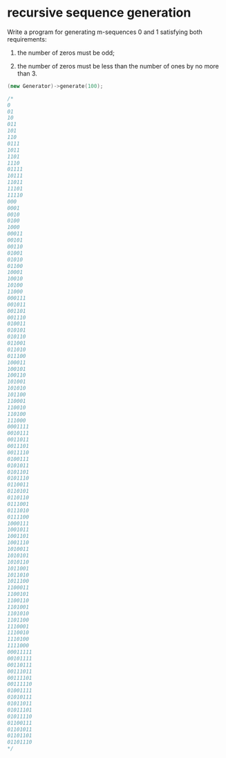 # recursive sequence generation
 
 Write a program for generating m-sequences 0 and 1 satisfying both requirements:

1) the number of zeros must be odd;

2) the number of zeros must be less than the number of ones by no more than 3.

```cpp
(new Generator)->generate(100);

/*
0
01
10
011
101
110
0111
1011
1101
1110
01111
10111
11011
11101
11110
000
0001
0010
0100
1000
00011
00101
00110
01001
01010
01100
10001
10010
10100
11000
000111
001011
001101
001110
010011
010101
010110
011001
011010
011100
100011
100101
100110
101001
101010
101100
110001
110010
110100
111000
0001111
0010111
0011011
0011101
0011110
0100111
0101011
0101101
0101110
0110011
0110101
0110110
0111001
0111010
0111100
1000111
1001011
1001101
1001110
1010011
1010101
1010110
1011001
1011010
1011100
1100011
1100101
1100110
1101001
1101010
1101100
1110001
1110010
1110100
1111000
00011111
00101111
00110111
00111011
00111101
00111110
01001111
01010111
01011011
01011101
01011110
01100111
01101011
01101101
01101110
*/
```
